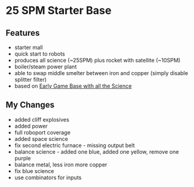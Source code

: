 # 25 SPM Starter Base

## Features

- starter mall
- quick start to robots
- produces all science (~25SPM) plus rocket with satellite (~10SPM)
- boiler/steam power plant
- able to swap middle smelter between iron and copper (simply disable splitter filter)
- based on [Early Game Base with all the Science](https://factorioprints.com/view/-LZnvfhjmTqgTFnbWaWZ)

## My Changes

- added cliff explosives
- added power
- full roboport coverage
- added space science
- fix second electric furnace - missing output belt
- balance science - added one blue, added one yellow, remove one purple
- balance metal, less iron more copper
- fix blue science
- use combinators for inputs

